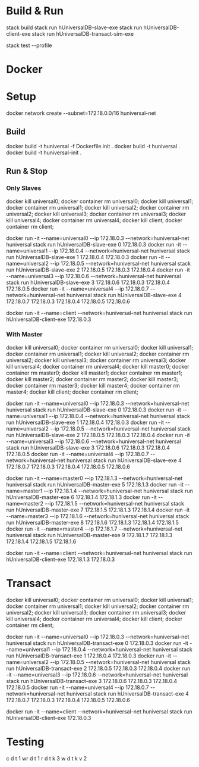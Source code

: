 # Build & Run 

stack build
stack run hUniversalDB-slave-exe
stack run hUniversalDB-client-exe
stack run hUniversalDB-transact-sim-exe

stack test --profile

# Docker

# Setup
docker network create --subnet=172.18.0.0/16 huniversal-net

## Build
docker build -t huniversal -f Dockerfile.init .
docker build -t huniversal .
docker build -t huniversal-init .

## Run & Stop
### Only Slaves
docker kill universal0; docker container rm universal0;
docker kill universal1; docker container rm universal1;
docker kill universal2; docker container rm universal2;
docker kill universal3; docker container rm universal3;
docker kill universal4; docker container rm universal4;
docker kill client; docker container rm client;

docker run -it --name=universal0 --ip 172.18.0.3 --network=huniversal-net huniversal stack run hUniversalDB-slave-exe 0 172.18.0.3
docker run -it --name=universal1 --ip 172.18.0.4 --network=huniversal-net huniversal stack run hUniversalDB-slave-exe 1 172.18.0.4 172.18.0.3
docker run -it --name=universal2 --ip 172.18.0.5 --network=huniversal-net huniversal stack run hUniversalDB-slave-exe 2 172.18.0.5 172.18.0.3 172.18.0.4
docker run -it --name=universal3 --ip 172.18.0.6 --network=huniversal-net huniversal stack run hUniversalDB-slave-exe 3 172.18.0.6 172.18.0.3 172.18.0.4 172.18.0.5
docker run -it --name=universal4 --ip 172.18.0.7 --network=huniversal-net huniversal stack run hUniversalDB-slave-exe 4 172.18.0.7 172.18.0.3 172.18.0.4 172.18.0.5 172.18.0.6

docker run -it --name=client --network=huniversal-net huniversal stack run hUniversalDB-client-exe 172.18.0.3

### With Master
docker kill universal0; docker container rm universal0;
docker kill universal1; docker container rm universal1;
docker kill universal2; docker container rm universal2;
docker kill universal3; docker container rm universal3;
docker kill universal4; docker container rm universal4;
docker kill master0; docker container rm master0;
docker kill master1; docker container rm master1;
docker kill master2; docker container rm master2;
docker kill master3; docker container rm master3;
docker kill master4; docker container rm master4;
docker kill client; docker container rm client;

docker run -it --name=universal0 --ip 172.18.0.3 --network=huniversal-net huniversal stack run hUniversalDB-slave-exe 0 172.18.0.3
docker run -it --name=universal1 --ip 172.18.0.4 --network=huniversal-net huniversal stack run hUniversalDB-slave-exe 1 172.18.0.4 172.18.0.3
docker run -it --name=universal2 --ip 172.18.0.5 --network=huniversal-net huniversal stack run hUniversalDB-slave-exe 2 172.18.0.5 172.18.0.3 172.18.0.4
docker run -it --name=universal3 --ip 172.18.0.6 --network=huniversal-net huniversal stack run hUniversalDB-slave-exe 3 172.18.0.6 172.18.0.3 172.18.0.4 172.18.0.5
docker run -it --name=universal4 --ip 172.18.0.7 --network=huniversal-net huniversal stack run hUniversalDB-slave-exe 4 172.18.0.7 172.18.0.3 172.18.0.4 172.18.0.5 172.18.0.6

docker run -it --name=master0 --ip 172.18.1.3 --network=huniversal-net huniversal stack run hUniversalDB-master-exe 5 172.18.1.3
docker run -it --name=master1 --ip 172.18.1.4 --network=huniversal-net huniversal stack run hUniversalDB-master-exe 6 172.18.1.4 172.18.1.3
docker run -it --name=master2 --ip 172.18.1.5 --network=huniversal-net huniversal stack run hUniversalDB-master-exe 7 172.18.1.5 172.18.1.3 172.18.1.4
docker run -it --name=master3 --ip 172.18.1.6 --network=huniversal-net huniversal stack run hUniversalDB-master-exe 8 172.18.1.6 172.18.1.3 172.18.1.4 172.18.1.5
docker run -it --name=master4 --ip 172.18.1.7 --network=huniversal-net huniversal stack run hUniversalDB-master-exe 9 172.18.1.7 172.18.1.3 172.18.1.4 172.18.1.5 172.18.1.6

docker run -it --name=client --network=huniversal-net huniversal stack run hUniversalDB-client-exe 172.18.1.3 172.18.0.3

# Transact
docker kill universal0; docker container rm universal0;
docker kill universal1; docker container rm universal1;
docker kill universal2; docker container rm universal2;
docker kill universal3; docker container rm universal3;
docker kill universal4; docker container rm universal4;
docker kill client; docker container rm client;

docker run -it --name=universal0 --ip 172.18.0.3 --network=huniversal-net huniversal stack run hUniversalDB-transact-exe 0 172.18.0.3
docker run -it --name=universal1 --ip 172.18.0.4 --network=huniversal-net huniversal stack run hUniversalDB-transact-exe 1 172.18.0.4 172.18.0.3
docker run -it --name=universal2 --ip 172.18.0.5 --network=huniversal-net huniversal stack run hUniversalDB-transact-exe 2 172.18.0.5 172.18.0.3 172.18.0.4
docker run -it --name=universal3 --ip 172.18.0.6 --network=huniversal-net huniversal stack run hUniversalDB-transact-exe 3 172.18.0.6 172.18.0.3 172.18.0.4 172.18.0.5
docker run -it --name=universal4 --ip 172.18.0.7 --network=huniversal-net huniversal stack run hUniversalDB-transact-exe 4 172.18.0.7 172.18.0.3 172.18.0.4 172.18.0.5 172.18.0.6

docker run -it --name=client --network=huniversal-net huniversal stack run hUniversalDB-client-exe 172.18.0.3


# Testing
c d t 1
wr d t 1
r d t k 3
w d t k v 2
